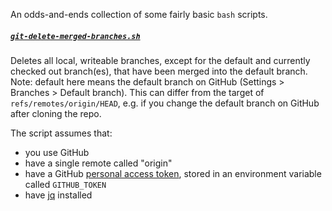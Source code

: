 An odds-and-ends collection of some fairly basic `bash` scripts.


#####  [`git-delete-merged-branches.sh`](/git-delete-merged-branches.sh)
Deletes all local, writeable branches, except for the default and currently checked out branch(es), that have been merged into the default branch. Note: default here means the default branch on GitHub (Settings > Branches > Default branch). This can differ from the target of `refs/remotes/origin/HEAD`, e.g. if you change the default branch on GitHub after cloning the repo.

The script assumes that:
- you use GitHub
- have a single remote called "origin"
- have a GitHub [personal access token](https://help.github.com/articles/creating-an-access-token-for-command-line-use/), stored in an environment variable called `GITHUB_TOKEN`
- have [jq](https://stedolan.github.io/jq/) installed
